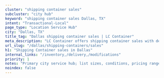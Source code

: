 ```yaml
---
cluster: "shipping container sales"
subcluster: "city hub"
keyword: "shipping container sales Dallas, TX"
intent: "Transactional-Local"
page_type: "Location Service Hub"
city: "Dallas, TX"
title_tag: "Dallas shipping container sales | LC Container"
meta_description: "LC Container offers shipping container sales with delivery in Dallas, TX. Local. Fast quotes. Since 2003."
url_slug: "/dallas/shipping-containers/sales"
h1: "Shipping Container sales in Dallas"
internal_links: "/inventory,/delivery,/modifications"
priority: 1
notes: "Primary city service hub; list sizes, conditions, pricing ranges, photos, testimonials."
noindex: false
---
```


<!-- TODO: Add unique city/inventory copy, images, and internal links here. -->
